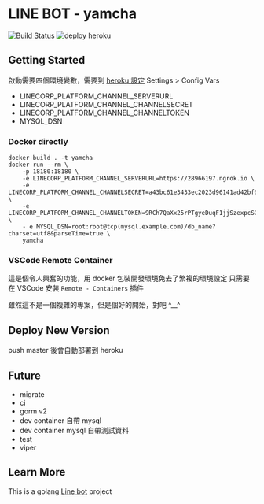 # LINE BOT - yamcha

[![Build Status](https://travis-ci.org/XiaoXiaoSN/YamCha.svg?branch=master)](https://travis-ci.org/XiaoXiaoSN/YamCha)
![deploy heroku](https://github.com/XiaoXiaoSN/yamcha/workflows/deploy%20heroku/badge.svg)

## Getting Started
啟動需要四個環境變數，需要到 [heroku 設定](https://dashboard.heroku.com/apps/yamcha/settings) Settings > Config Vars
- LINECORP_PLATFORM_CHANNEL_SERVERURL
- LINECORP_PLATFORM_CHANNEL_CHANNELSECRET
- LINECORP_PLATFORM_CHANNEL_CHANNELTOKEN
- MYSQL_DSN

### Docker directly
```
docker build . -t yamcha
docker run --rm \
    -p 18180:18180 \
    -e LINECORP_PLATFORM_CHANNEL_SERVERURL=https://28966197.ngrok.io \
    -e LINECORP_PLATFORM_CHANNEL_CHANNELSECRET=a43bc61e3433ec2023d96141ad42bf6b \
    -e LINECORP_PLATFORM_CHANNEL_CHANNELTOKEN=9RCh7QaXx25rPTgyeDuqF1jjSzexpcSQubLkbxjfjYRM7gTeQkekJsY2QEexXqNX1Lf3aQK3W3W0tvV6G1ESA19dPJfGM/rmiXlahQpKEZgeRg6FXOZ0obiPFUdWSIrAuskBZAIuyT1O9Zu9IRBaAQdB04t89/1O/w1cDnyilFU= \
    - e MYSQL_DSN=root:root@tcp(mysql.example.com)/db_name?charset=utf8&parseTime=true \
    yamcha
```

### VSCode Remote Container
這是個令人興奮的功能，用 docker 包裝開發環境免去了繁複的環境設定
只需要在 VSCode 安裝 `Remote - Containers` 插件

雖然這不是一個複雜的專案，但是個好的開始，對吧 ^__^

## Deploy New Version
push master 後會自動部署到 heroku

## Future
- migrate
- ci
- gorm v2
- dev container 自帶 mysql
- dev container mysql 自帶測試資料
- test
- viper

## Learn More
This is a golang [Line bot](https://github.com/line/line-bot-sdk-go) project
